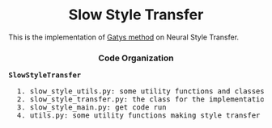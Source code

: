 **<h1><center>Slow Style Transfer</center></h1>**
This is the implementation of [Gatys method](https://arxiv.org/pdf/1508.06576.pdf) on Neural Style Transfer.

**<h3><center>Code Organization</center></h3>**
<pre>
<b>SlowStyleTransfer</b><br>
  1. slow_style_utils.py: some utility functions and classes 
  2. slow_style_transfer.py: the class for the implementation of slow style transfer
  3. slow_style_main.py: get code run 
  4. utils.py: some utility functions making style_transfer_learning.ipynb clean
</pre>
